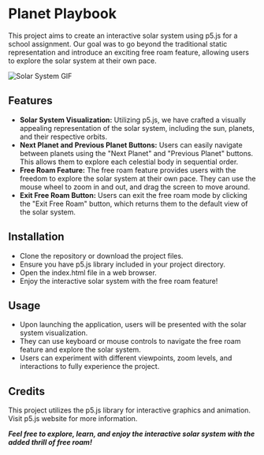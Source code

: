 
# Planet Playbook

This project aims to create an interactive solar system using p5.js for a school assignment. Our goal was to go beyond the traditional static representation and introduce an exciting free roam feature, allowing users to explore the solar system at their own pace.

![Solar System GIF](https://github.com/charminv/3DSolarSystem/blob/95d092bf7d844ea2edef8f64a93d99b9eacfa4ce/Solar%20System%20-%20Imgur.gif)

## Features

* **Solar System Visualization:** Utilizing p5.js, we have crafted a visually appealing representation of the solar system, including the sun, planets, and their respective orbits.
* **Next Planet and Previous Planet Buttons:** Users can easily navigate between planets using the "Next Planet" and "Previous Planet" buttons. This allows them to explore each celestial body in sequential order.
* **Free Roam Feature:** The free roam feature provides users with the freedom to explore the solar system at their own pace. They can use the mouse wheel to zoom in and out, and drag the screen to move around.
* **Exit Free Roam Button:** Users can exit the free roam mode by clicking the "Exit Free Roam" button, which returns them to the default view of the solar system.

## Installation

* Clone the repository or download the project files.
* Ensure you have p5.js library included in your project directory.
* Open the index.html file in a web browser.
* Enjoy the interactive solar system with the free roam feature!

## Usage
* Upon launching the application, users will be presented with the solar system visualization.
* They can use keyboard or mouse controls to navigate the free roam feature and explore the solar system.
* Users can experiment with different viewpoints, zoom levels, and interactions to fully experience the project.

## Credits

This project utilizes the p5.js library for interactive graphics and animation. Visit p5.js website for more information.


***Feel free to explore, learn, and enjoy the interactive solar system with the added thrill of free roam!***








